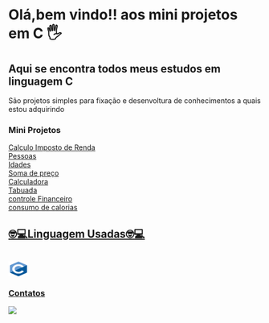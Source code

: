 <h1>Olá,bem vindo!! aos mini projetos em C  🖐</h1> 
<h2>Aqui se encontra todos meus estudos em linguagem C</h2>

<p>São projetos simples para fixação e desenvoltura de conhecimentos a quais estou adquirindo</p>

<h3>Mini Projetos</h3>
<div> 
  <a href="https://github.com/rafaelanatalia/Mini-projetos-em-C/blob/main/calculo%20Imposto%20de%20Renda.c" <h1> Calculo Imposto de Renda</h1>
  <div>
  <a href="https://github.com/rafaelanatalia/Mini-projetos-em-C/blob/main/pessoas.c" <h1> Pessoas</h1> <div>
  <a href="https://github.com/rafaelanatalia/Mini-projetos-em-C/blob/main/idades.c" <h1> Idades</h1> <div>
  <a href=https://github.com/rafaelanatalia/Mini-projetos-em-C/blob/main/soma%20de%20preco.c" <h1> Soma de preço</h1> <div>
  <a href="https://github.com/rafaelanatalia/Mini-projetos-em-C/blob/main/calculadora.c" <h1> Calculadora</h1> <div>
 <a href="https://github.com/rafaelanatalia/Mini-projetos-em-C/blob/main/tabuada.c" <h1> Tabuada</h1> <div>
 <a href="https://github.com/rafaelanatalia/Mini-projetos-em-C/blob/main/controle%20financeiro%20kids.c" <h1> controle Financeiro</h1> <div>
 <a href="https://github.com/rafaelanatalia/Mini-projetos-em-C/blob/main/consumo%20de%20calorias.c" <h1> consumo de calorias</h1> <div>


<h2>🤓💻Linguagem Usadas🤓💻</h2>
<div style="display: inline_block"><br>

  <img align="center" alt="RN-C" height="30" width="40" src="https://raw.githubusercontent.com/devicons/devicon/master/icons/c/c-original.svg">
 </div>
 
<h3>Contatos</h3>
<div> 
  <a href="https://instagram.com/rafaela.n.dev" target="_blank"><img src="https://img.shields.io/badge/-Instagram-%23E4405F?style=for-the-badge&logo=instagram&logoColor=white" target="_blank"></a>
 </div>
 
